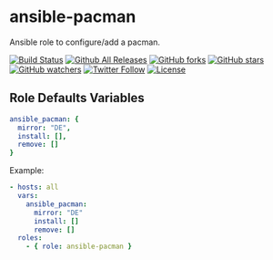# ansible-pacman

Ansible role to configure/add a pacman.

[![Build Status](https://img.shields.io/travis/feffi/ansible-pacman.svg)](https://travis-ci.org/feffi/ansible-pacman) [![Github All Releases](https://img.shields.io/github/downloads/feffi/ansible-pacman/total.svg)](https://github.com/feffi/ansible-pacman) [![GitHub forks](https://img.shields.io/github/forks/feffi/ansible-pacman.svg?style=social&label=Fork)](https://github.com/feffi/ansible-pacman) [![GitHub stars](https://img.shields.io/github/stars/feffi/ansible-pacman.svg?style=social&label=Star)](https://github.com/feffi/ansible-pacman) [![GitHub watchers](https://img.shields.io/github/watchers/feffi/ansible-pacman.svg?style=social&label=Watch)](https://github.com/feffi/ansible-pacman) [![Twitter Follow](https://img.shields.io/twitter/follow/feffi1.svg?style=social&label=Follow)](https://twitter.com/feffi1) [![License](http://img.shields.io/:license-mit-blue.svg)](https://github.com/feffi/ansible-pacman/blob/master/LICENSE)

## Role Defaults Variables

```yaml
ansible_pacman: {
  mirror: "DE",
  install: [],
  remove: []
}
```

Example:

```yaml
- hosts: all
  vars:
    ansible_pacman:
      mirror: "DE"
      install: []
      remove: []
  roles:
    - { role: ansible-pacman }
```
